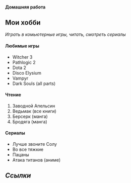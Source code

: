 #### Домашняя работа ####
## Мои хобби ##
*Играть в комьютерные игры, читать, смотреть сериалы*
#### Любимые игры ####
* Witcher 3
* Pathlogic 2
* Dota 2
* Disco Elysium
* Vampyr
* Dark Souls (all parts)
#### **Чтение** ####
1. Заводной Апельсин
2. Ведьмак (все книги)
3. Берсерк (манга)
4. Бродяга (манга)
#### Сериалы ####
* Лучше звоните Солу
* Во все тяжкие
* Пацаны
* Атака титанов (аниме)
## _Ссылки_ ##
  
